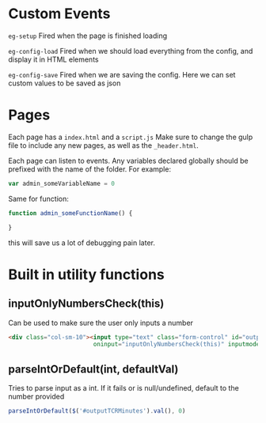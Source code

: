 # Custom Events
`eg-setup`
Fired when the page is finished loading

`eg-config-load` 
Fired when we should load everything from the config, and display it in HTML elements

`eg-config-save` 
Fired when we are saving the config. Here we can set custom values to be saved as json

# Pages
Each page has a `index.html` and a `script.js`
Make sure to change the gulp file to include any new pages, as well as the `_header.html`.

Each page can listen to events. Any variables declared globally should be prefixed with the name of the folder. For example:
```js
var admin_someVariableName = 0
```

Same for function:
```js
function admin_someFunctionName() {

}
```

this will save us a lot of debugging pain later.

# Built in utility functions

## inputOnlyNumbersCheck(this)
Can be used to make sure the user only inputs a number
```html
<div class="col-sm-10"><input type="text" class="form-control" id="outputTCRSeconds"
                        oninput="inputOnlyNumbersCheck(this)" inputmode="numeric">
```

## parseIntOrDefault(int, defaultVal)
Tries to parse input as a int. If it fails or is null/undefined, default to the number provided
```js
parseIntOrDefault($('#outputTCRMinutes').val(), 0)
```